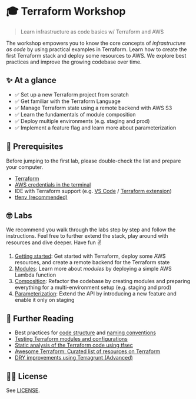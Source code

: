 # 🎓 Terraform Workshop
> Learn infrastructure as code basics w/ Terraform and AWS

The workshop empowers you to know the core concepts of *infrastructure as code* by using practical examples in Terraform. Learn how to create the first Terraform stack and deploy some resources to AWS. We explore best practices and improve the growing codebase over time.

## ✨ At a glance

* ✅ Set up a new Terraform project from scratch
* ✅ Get familiar with the Terraform Language
* ✅ Manage Terraform state using a remote backend with AWS S3
* ✅ Learn the fundamentals of module composition
* ✅ Deploy multiple environments (e.g. staging and prod)
* ✅ Implement a feature flag and learn more about parameterization


## 👾 Prerequisites

Before jumping to the first lab, please double-check the list and prepare your computer.

- [Terraform](https://learn.hashicorp.com/tutorials/terraform/install-cli)
- [AWS credentials in the terminal](https://docs.aws.amazon.com/cli/latest/userguide/cli-chap-configure.html)
- IDE with Terraform support (e.g. [VS Code](https://code.visualstudio.com/) / [Terraform extension](https://marketplace.visualstudio.com/items?itemName=HashiCorp.terraform))
- [tfenv (recommended)](https://github.com/tfutils/tfenv)

## 🤓 Labs

We recommend you walk through the labs step by step and follow the instructions. Feel free to further extend the stack, play around with resources and dive deeper. Have fun ✌️

1. [Getting started](./1-getting-started): Get started with Terraform, deploy some AWS resources, and create a remote backend for the Terraform state
2. [Modules](./2-modules/): Learn more about *modules* by deploying a simple AWS Lambda function
3. [Composition](./3-composition/): Refactor the codebase by creating modules and preparing everything for a multi-environment setup (e.g. staging and prod)
4. [Parameterization](./4-parameterization/): Extend the API by introducing a new feature and enable it only on staging

## 📖 Further Reading

- Best practices for [code structure](https://www.terraform-best-practices.com/code-structure) and [naming conventions](https://www.terraform-best-practices.com/naming)
- [Testing Terraform modules and configurations](https://www.hashicorp.com/blog/testing-hashicorp-terraform)
- [Static analysis of the Terraform code using tfsec](https://github.com/aquasecurity/tfsec)
- [Awesome Terraform: Curated list of resources on Terraform](https://github.com/shuaibiyy/awesome-terraform)
- [DRY improvements using Terragrunt (Advanced)](https://terragrunt.gruntwork.io/docs/getting-started/quick-start/)

## 👩‍⚖️ License

See [LICENSE](./LICENSE).
